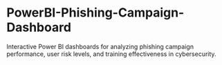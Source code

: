 # PowerBI-Phishing-Campaign-Dashboard
Interactive Power BI dashboards for analyzing phishing campaign performance, user risk levels, and training effectiveness in cybersecurity.
